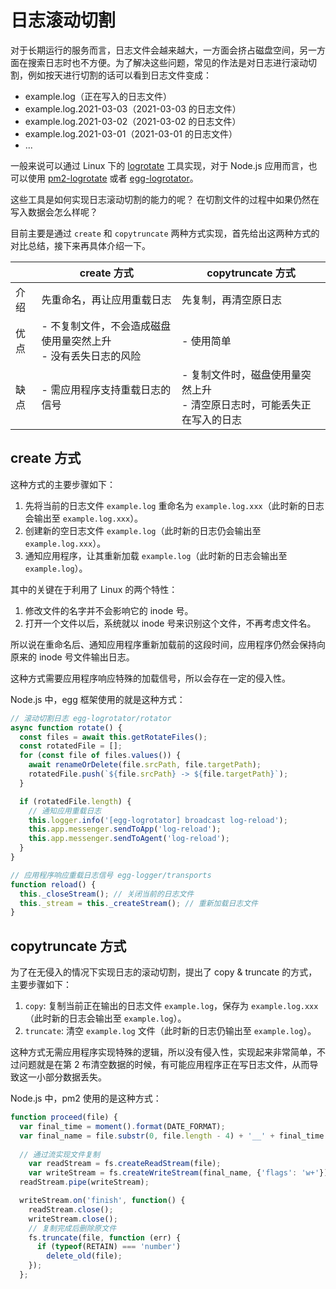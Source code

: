 # 日志滚动切割

对于长期运行的服务而言，日志文件会越来越大，一方面会挤占磁盘空间，另一方面在搜索日志时也不方便。为了解决这些问题，常见的作法是对日志进行滚动切割，例如按天进行切割的话可以看到日志文件变成：

- example.log（正在写入的日志文件）
- example.log.2021-03-03（2021-03-03 的日志文件）
- example.log.2021-03-02（2021-03-02 的日志文件）
- example.log.2021-03-01（2021-03-01 的日志文件）
- ...

一般来说可以通过 Linux 下的 [logrotate](https://linux.die.net/man/8/logrotate) 工具实现，对于 Node.js 应用而言，也可以使用 [pm2-logrotate](https://github.com/keymetrics/pm2-logrotate) 或者 [egg-logrotator](https://github.com/eggjs/egg-logrotator)。

这些工具是如何实现日志滚动切割的能力的呢？ 在切割文件的过程中如果仍然在写入数据会怎么样呢？

目前主要是通过 `create` 和 `copytruncate` 两种方式实现，首先给出这两种方式的对比总结，接下来再具体介绍一下。

|      | create 方式                                                      | copytruncate 方式                                                           |
| ---- | ---------------------------------------------------------------- | --------------------------------------------------------------------------- |
| 介绍 | 先重命名，再让应用重载日志                                       | 先复制，再清空原日志                                                        |
| 优点 | - 不复制文件，不会造成磁盘使用量突然上升<br>- 没有丢失日志的风险 | - 使用简单                                                                  |
| 缺点 | - 需应用程序支持重载日志的信号                                   | - 复制文件时，磁盘使用量突然上升<br/>- 清空原日志时，可能丢失正在写入的日志 |



## create 方式

这种方式的主要步骤如下：

1. 先将当前的日志文件 `example.log` 重命名为 `example.log.xxx`（此时新的日志会输出至 `example.log.xxx`）。
2. 创建新的空日志文件 `example.log`（此时新的日志仍会输出至 `example.log.xxx`）。
3. 通知应用程序，让其重新加载 `example.log`（此时新的日志会输出至 `example.log`）。

其中的关键在于利用了 Linux 的两个特性：

1. 修改文件的名字并不会影响它的 inode 号。
2. 打开一个文件以后，系统就以 inode 号来识别这个文件，不再考虑文件名。

所以说在重命名后、通知应用程序重新加载前的这段时间，应用程序仍然会保持向原来的 inode 号文件输出日志。

这种方式需要应用程序响应特殊的加载信号，所以会存在一定的侵入性。

Node.js 中，egg 框架使用的就是这种方式：

```js
// 滚动切割日志 egg-logrotator/rotator
async function rotate() {
  const files = await this.getRotateFiles();
  const rotatedFile = [];
  for (const file of files.values()) {
    await renameOrDelete(file.srcPath, file.targetPath);
    rotatedFile.push(`${file.srcPath} -> ${file.targetPath}`);
  }

  if (rotatedFile.length) {
    // 通知应用重载日志
    this.logger.info('[egg-logrotator] broadcast log-reload');
    this.app.messenger.sendToApp('log-reload');
    this.app.messenger.sendToAgent('log-reload');
  }
}

// 应用程序响应重载日志信号 egg-logger/transports
function reload() {
  this._closeStream(); // 关闭当前的日志文件
  this._stream = this._createStream(); // 重新加载日志文件
}
```

## copytruncate 方式

为了在无侵入的情况下实现日志的滚动切割，提出了 copy & truncate 的方式，主要步骤如下：

1. `copy`: 复制当前正在输出的日志文件 `example.log`，保存为 `example.log.xxx`（此时新的日志会输出至 `example.log`）。
2. `truncate`: 清空 `example.log` 文件（此时新的日志仍输出至 `example.log`）。

这种方式无需应用程序实现特殊的逻辑，所以没有侵入性，实现起来非常简单，不过问题就是在第 2 布清空数据的时候，有可能应用程序正在写日志文件，从而导致这一小部分数据丢失。

Node.js 中，pm2 使用的是这种方式：

``` js
function proceed(file) {
  var final_time = moment().format(DATE_FORMAT);
  var final_name = file.substr(0, file.length - 4) + '__' + final_time + '.log';
  
  // 通过流实现文件复制
	var readStream = fs.createReadStream(file);
	var writeStream = fs.createWriteStream(final_name, {'flags': 'w+'});
  readStream.pipe(writeStream);

  writeStream.on('finish', function() {
    readStream.close();
    writeStream.close();
    // 复制完成后删除原文件
    fs.truncate(file, function (err) {
      if (typeof(RETAIN) === 'number') 
        delete_old(file);
    });
  };
```

<Vssue title="日志滚动切割" />